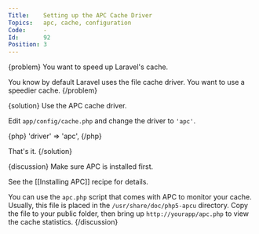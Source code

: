 ```yaml
---
Title:    Setting up the APC Cache Driver
Topics:   apc, cache, configuration
Code:     -
Id:       92
Position: 3
---
```


{problem}
You want to speed up Laravel's cache.

You know by default Laravel uses the file cache driver. You want to use a speedier cache.
{/problem}

{solution}
Use the APC cache driver.

Edit `app/config/cache.php` and change the driver to `'apc'`.

{php}
    'driver' => 'apc',
{/php}

That's it.
{/solution}

{discussion}
Make sure APC is installed first.

See the [[Installing APC]] recipe for details.

You can use the `apc.php` script that comes with APC to monitor your cache. Usually, this file is placed in the `/usr/share/doc/php5-apcu` directory. Copy the file to your public folder, then bring up `http://yourapp/apc.php` to view the cache statistics.
{/discussion}

